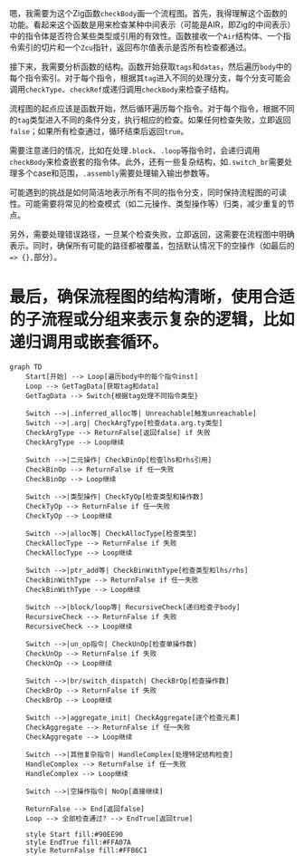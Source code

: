 嗯，我需要为这个Zig函数`checkBody`画一个流程图。首先，我得理解这个函数的功能。看起来这个函数是用来检查某种中间表示（可能是AIR，即Zig的中间表示）中的指令体是否符合某些类型或引用的有效性。函数接收一个`Air`结构体、一个指令索引的切片和一个`Zcu`指针，返回布尔值表示是否所有检查都通过。

接下来，我需要分析函数的结构。函数开始获取`tags`和`datas`，然后遍历`body`中的每个指令索引。对于每个指令，根据其`tag`进入不同的处理分支，每个分支可能会调用`checkType`、`checkRef`或递归调用`checkBody`来检查子结构。

流程图的起点应该是函数开始，然后循环遍历每个指令。对于每个指令，根据不同的`tag`类型进入不同的条件分支，执行相应的检查。如果任何检查失败，立即返回`false`；如果所有检查通过，循环结束后返回`true`。

需要注意递归的情况，比如在处理`.block`、`.loop`等指令时，会递归调用`checkBody`来检查嵌套的指令体。此外，还有一些复杂结构，如`.switch_br`需要处理多个case和范围，`.assembly`需要处理输入输出参数等。

可能遇到的挑战是如何简洁地表示所有不同的指令分支，同时保持流程图的可读性。可能需要将常见的检查模式（如二元操作、类型操作等）归类，减少重复的节点。

另外，需要处理错误路径，一旦某个检查失败，立即返回，这需要在流程图中明确表示。同时，确保所有可能的路径都被覆盖，包括默认情况下的空操作（如最后的`=> {},`部分）。

最后，确保流程图的结构清晰，使用合适的子流程或分组来表示复杂的逻辑，比如递归调用或嵌套循环。
================================================
```mermaid
graph TD
    Start[开始] --> Loop[遍历body中的每个指令inst]
    Loop --> GetTagData[获取tag和data]
    GetTagData --> Switch{根据tag处理不同指令类型}

    Switch -->|.inferred_alloc等| Unreachable[触发unreachable]
    Switch -->|.arg| CheckArgType[检查data.arg.ty类型]
    CheckArgType --> ReturnFalse[返回false] if 失败
    CheckArgType --> Loop继续

    Switch -->|二元操作| CheckBinOp[检查lhs和rhs引用]
    CheckBinOp --> ReturnFalse if 任一失败
    CheckBinOp --> Loop继续

    Switch -->|类型操作| CheckTyOp[检查类型和操作数]
    CheckTyOp --> ReturnFalse if 任一失败
    CheckTyOp --> Loop继续

    Switch -->|alloc等| CheckAllocType[检查类型]
    CheckAllocType --> ReturnFalse if 失败
    CheckAllocType --> Loop继续

    Switch -->|ptr_add等| CheckBinWithType[检查类型和lhs/rhs]
    CheckBinWithType --> ReturnFalse if 任一失败
    CheckBinWithType --> Loop继续

    Switch -->|block/loop等| RecursiveCheck[递归检查子body]
    RecursiveCheck --> ReturnFalse if 失败
    RecursiveCheck --> Loop继续

    Switch -->|un_op指令| CheckUnOp[检查单操作数]
    CheckUnOp --> ReturnFalse if 失败
    CheckUnOp --> Loop继续

    Switch -->|br/switch_dispatch| CheckBrOp[检查操作数]
    CheckBrOp --> ReturnFalse if 失败
    CheckBrOp --> Loop继续

    Switch -->|aggregate_init| CheckAggregate[逐个检查元素]
    CheckAggregate --> ReturnFalse if 任一失败
    CheckAggregate --> Loop继续

    Switch -->|其他复杂指令| HandleComplex[处理特定结构检查]
    HandleComplex --> ReturnFalse if 任一失败
    HandleComplex --> Loop继续

    Switch -->|空操作指令| NoOp[直接继续]

    ReturnFalse --> End[返回false]
    Loop --> 全部检查通过? --> EndTrue[返回true]
    
    style Start fill:#90EE90
    style EndTrue fill:#FFA07A
    style ReturnFalse fill:#FFB6C1
```